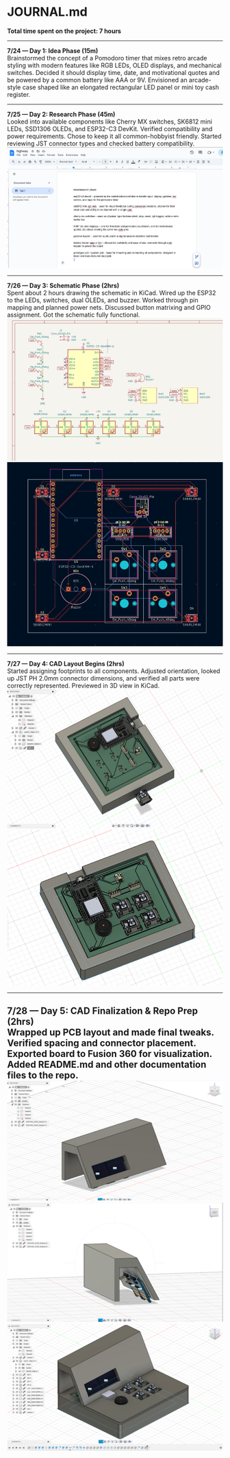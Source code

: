 # JOURNAL.md

**Total time spent on the project: 7 hours**

---

**7/24 — Day 1: Idea Phase (15m)**  
Brainstormed the concept of a Pomodoro timer that mixes retro arcade styling with modern features like RGB LEDs, OLED displays, and mechanical switches. Decided it should display time, date, and motivational quotes and be powered by a common battery like AAA or 9V. Envisioned an arcade-style case shaped like an elongated rectangular LED panel or mini toy cash register.

---

**7/25 — Day 2: Research Phase (45m)**  
Looked into available components like Cherry MX switches, SK6812 mini LEDs, SSD1306 OLEDs, and ESP32-C3 DevKit. Verified compatibility and power requirements. Chose to keep it all common-hobbyist friendly. Started reviewing JST connector types and checked battery compatibility.
![docs](imgs/docs.png)

---

**7/26 — Day 3: Schematic Phase (2hrs)**  
Spent about 2 hours drawing the schematic in KiCad. Wired up the ESP32 to the LEDs, switches, dual OLEDs, and buzzer. Worked through pin mapping and planned power nets. Discussed button matrixing and GPIO assignment. Got the schematic fully functional.
![schematic](imgs/schematic.png)
![pcb](imgs/pcb.png)


---

**7/27 — Day 4: CAD Layout Begins (2hrs)**  
Started assigning footprints to all components. Adjusted orientation, looked up JST PH 2.0mm connector dimensions, and verified all parts were correctly represented. Previewed in 3D view in KiCad.
![bottom](imgs/bottom1.png)
![bottom](imgs/bottom2.png)

---

**7/28 — Day 5: CAD Finalization & Repo Prep (2hrs)**  
Wrapped up PCB layout and made final tweaks. Verified spacing and connector placement. Exported board to Fusion 360 for visualization. Added README.md and other documentation files to the repo.
![top](imgs/top1.png)
![top](imgs/top2.png)
![design](imgs/3dmodelcomplete.png)
---

